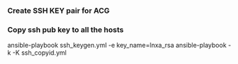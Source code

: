 ### Create SSH KEY pair for ACG

### Copy ssh pub key to all the hosts

ansible-playbook ssh_keygen.yml -e key_name=lnxa_rsa
ansible-playbook -k -K ssh_copyid.yml

